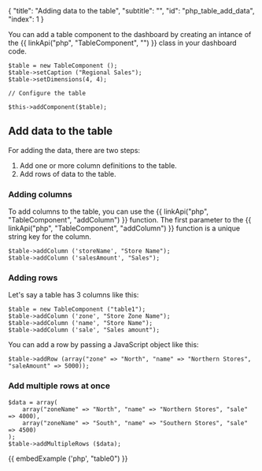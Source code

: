 <meta>
{
	"title": "Adding data to the table",
	"subtitle": "",
	"id": "php_table_add_data",
	"index": 1
}
</meta>

You can add a table component to the dashboard by creating an intance of the {{ linkApi("php", "TableComponent", "") }} class in your dashboard code.

~~~
$table = new TableComponent ();
$table->setCaption ("Regional Sales");
$table->setDimensions(4, 4);

// Configure the table

$this->addComponent($table);
~~~

## Add data to the table

For adding the data, there are two steps:

1. Add one or more column definitions to the table.
2. Add rows of data to the table.

### Adding columns

To add columns to the table, you can use the {{ linkApi("php", "TableComponent", "addColumn") }} function. The first parameter to the {{ linkApi("php", "TableComponent", "addColumn") }} function is a unique string key for the column.

~~~
$table->addColumn ('storeName', "Store Name");
$table->addColumn ('salesAmount', "Sales");
~~~


### Adding rows

Let's say a table has 3 columns like this:

~~~
$table = new TableComponent ("table1");
$table->addColumn ('zone', "Store Zone Name");
$table->addColumn ('name', "Store Name");
$table->addColumn ('sale', "Sales amount");
~~~

You can add a row by passing a JavaScript object like this:

~~~
$table->addRow (array("zone" => "North", "name" => "Northern Stores", "saleAmount" => 5000));
~~~

### Add multiple rows at once

~~~
$data = array(
	array("zoneName" => "North", "name" => "Northern Stores", "sale" => 4000),
	array("zoneName" => "South", "name" => "Southern Stores", "sale" => 4500)
);
$table->addMultipleRows ($data);
~~~

{{ embedExample ('php', "table0") }}
